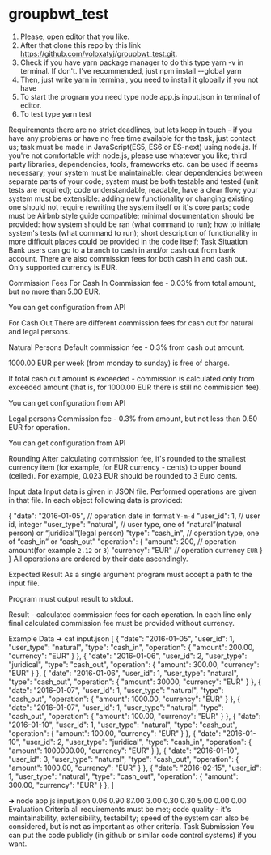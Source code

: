 # groupbwt_test
1. Please, open editor that you like.
2. After that clone this repo by this link 
    https://github.com/voloxatyj/groupbwt_test.git.
3. Check if you have yarn package manager to do this type yarn -v in terminal. If don't. I've recommended, just
    npm install --global yarn
4. Then, just write yarn in terminal, you need to install it globally if you not have
5. To start the program you need type 
    node app.js input.json
    in terminal of editor.
6. To test type
    yarn test

Requirements
there are no strict deadlines, but lets keep in touch - if you have any problems or have no free time available for the task, just contact us;
task must be made in JavaScript(ES5, ES6 or ES-next) using node.js. If you're not comfortable with node.js, please use whatever you like;
third party libraries, dependencies, tools, frameworks etc. can be used if seems necessary;
your system must be maintainable:
clear dependencies between separate parts of your code;
system must be both testable and tested (unit tests are required);
code understandable, readable, have a clear flow;
your system must be extensible:
adding new functionality or changing existing one should not require rewriting the system itself or it's core parts;
code must be Airbnb style guide compatible;
minimal documentation should be provided:
how system should be ran (what command to run);
how to initiate system's tests (what command to run);
short description of functionality in more difficult places could be provided in the code itself;
Task
Situation
Bank users can go to a branch to cash in and/or cash out from bank account. There are also commission fees for both cash in and cash out. Only supported currency is EUR.

Commission Fees
For Cash In
Commission fee - 0.03% from total amount, but no more than 5.00 EUR.

You can get configuration from API

For Cash Out
There are different commission fees for cash out for natural and legal persons.

Natural Persons
Default commission fee - 0.3% from cash out amount.

1000.00 EUR per week (from monday to sunday) is free of charge.

If total cash out amount is exceeded - commission is calculated only from exceeded amount (that is, for 1000.00 EUR there is still no commission fee).

You can get configuration from API

Legal persons
Commission fee - 0.3% from amount, but not less than 0.50 EUR for operation.

You can get configuration from API

Rounding
After calculating commission fee, it's rounded to the smallest currency item (for example, for EUR currency - cents) to upper bound (ceiled). For example, 0.023 EUR should be rounded to 3 Euro cents.

Input data
Input data is given in JSON file. Performed operations are given in that file. In each object following data is provided:

{
    "date": "2016-01-05", // operation date in format `Y-m-d`
    "user_id": 1, // user id, integer
    "user_type": "natural", // user type, one of “natural”(natural person) or “juridical”(legal person)
    "type": "cash_in", // operation type, one of “cash_in” or “cash_out”
    "operation": {
        "amount": 200, // operation amount(for example `2.12` or `3`)
        "currency": "EUR" // operation currency `EUR`
    }
}
All operations are ordered by their date ascendingly.

Expected Result
As a single argument program must accept a path to the input file.

Program must output result to stdout.

Result - calculated commission fees for each operation. In each line only final calculated commission fee must be provided without currency.

Example Data
➜  cat input.json
[
    { "date": "2016-01-05", "user_id": 1, "user_type": "natural", "type": "cash_in", "operation": { "amount": 200.00, "currency": "EUR" } },
    { "date": "2016-01-06", "user_id": 2, "user_type": "juridical", "type": "cash_out", "operation": { "amount": 300.00, "currency": "EUR" } },
    { "date": "2016-01-06", "user_id": 1, "user_type": "natural", "type": "cash_out", "operation": { "amount": 30000, "currency": "EUR" } },
     { "date": "2016-01-07", "user_id": 1, "user_type": "natural", "type": "cash_out", "operation": { "amount": 1000.00, "currency": "EUR" } },
    { "date": "2016-01-07", "user_id": 1, "user_type": "natural", "type": "cash_out", "operation": { "amount": 100.00, "currency": "EUR" } },
    { "date": "2016-01-10", "user_id": 1, "user_type": "natural", "type": "cash_out", "operation": { "amount": 100.00, "currency": "EUR" } },
    { "date": "2016-01-10", "user_id": 2, "user_type": "juridical", "type": "cash_in", "operation": { "amount": 1000000.00, "currency": "EUR" } },
    { "date": "2016-01-10", "user_id": 3, "user_type": "natural", "type": "cash_out", "operation": { "amount": 1000.00, "currency": "EUR" } },
    { "date": "2016-02-15", "user_id": 1, "user_type": "natural", "type": "cash_out", "operation": { "amount": 300.00, "currency": "EUR" } },
]

➜  node app.js input.json
0.06
0.90
87.00
3.00
0.30
0.30
5.00
0.00
0.00
Evaluation Criteria
all requirements must be met;
code quality - it's maintainability, extensibility, testability; speed of the system can also be considered, but is not as important as other criteria.
Task Submission
You can put the code publicly (in github or similar code control systems) if you want.
